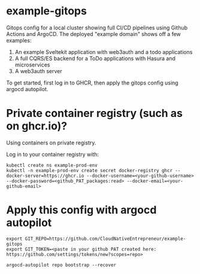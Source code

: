 # example-gitops

Gitops config for a local cluster showing full CI/CD pipelines using Github Actions and ArgoCD. The deployed "example domain" shows off a few examples:

1. An example Sveltekit application with web3auth and a todo applications
2. A full CQRS/ES backend for a ToDo applications with Hasura and microservices
3. A web3auth server

To get started, first log in to GHCR, then apply the gitops config using argocd autopilot.

# Private container registry (such as on ghcr.io)?

Using containers on private registry.

Log in to your container registry with:

```
kubectl create ns example-prod-env
kubectl -n example-prod-env create secret docker-registry ghcr --docker-server=https://ghcr.io --docker-username=<your-github-username> --docker-password=<github_PAT_packages:read> --docker-email=<your-github-email>
```

# Apply this config with argocd autopilot

```
export GIT_REPO=https://github.com/CloudNativeEntrepreneur/example-gitops
export GIT_TOKEN=<paste in your github PAT created here: https://github.com/settings/tokens/new?scopes=repo>

argocd-autopilot repo bootstrap --recover
```